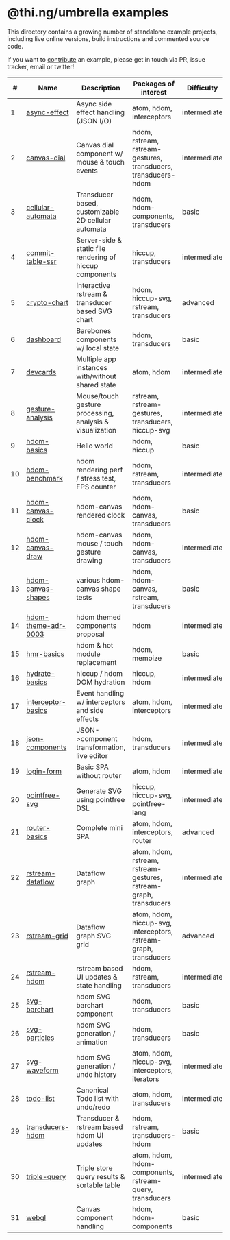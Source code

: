 # @thi.ng/umbrella examples

This directory contains a growing number of standalone example projects, including live online versions, build instructions and commented source code.

If you want to [contribute](../CONTRIBUTING.md) an example, please get in touch via PR, issue tracker, email or twitter!

| #  | Name                                         | Description                                              | Packages of interest                                              | Difficulty   |
|----|----------------------------------------------|----------------------------------------------------------|-------------------------------------------------------------------|--------------|
| 1  | [async-effect](./async-effect)               | Async side effect handling (JSON I/O)                    | atom, hdom, interceptors                                          | intermediate |
| 2  | [canvas-dial](./canvas-dial)                 | Canvas dial component w/ mouse & touch events            | hdom, rstream, rstream-gestures, transducers, transducers-hdom    | intermediate |
| 3  | [cellular-automata](./cellular-automata)     | Transducer based, customizable 2D cellular automata      | hdom, hdom-components, transducers                                | basic        |
| 4  | [commit-table-ssr](./commit-table-ssr)       | Server-side & static file rendering of hiccup components | hiccup, transducers                                               | intermediate |
| 5  | [crypto-chart](./crypto-chart)               | Interactive rstream & transducer based SVG chart         | hdom, hiccup-svg, rstream, transducers                            | advanced     |
| 6  | [dashboard](./dashboard)                     | Barebones components w/ local state                      | hdom, transducers                                                 | basic        |
| 7  | [devcards](./devcards)                       | Multiple app instances with/without shared state         | atom, hdom                                                        | intermediate |
| 8  | [gesture-analysis](./gesture-analysis)       | Mouse/touch gesture processing, analysis & visualization | rstream, rstream-gestures, transducers, hiccup-svg                | intermediate |
| 9  | [hdom-basics](./hdom-basics)                 | Hello world                                              | hdom, hiccup                                                      | basic        |
| 10 | [hdom-benchmark](./hdom-benchmark)           | hdom rendering perf / stress test, FPS counter           | hdom, rstream, transducers                                        | intermediate |
| 11 | [hdom-canvas-clock](./hdom-canvas-clock)     | hdom-canvas rendered clock                               | hdom, hdom-canvas, transducers                                    | basic        |
| 12 | [hdom-canvas-draw](./hdom-canvas-draw)       | hdom-canvas mouse / touch gesture drawing                | hdom, hdom-canvas, transducers                                    | intermediate |
| 13 | [hdom-canvas-shapes](./hdom-canvas-shapes)   | various hdom-canvas shape tests                          | hdom, hdom-canvas, rstream, transducers                           | basic        |
| 14 | [hdom-theme-adr-0003](./hdom-theme-adr-0003) | hdom themed components proposal                          | hdom                                                              | intermediate |
| 15 | [hmr-basics](./hmr-basics)                   | hdom & hot module replacement                            | hdom, memoize                                                     | basic        |
| 16 | [hydrate-basics](./hydrate-basics)           | hiccup / hdom DOM hydration                              | hiccup, hdom                                                      | intermediate |
| 17 | [interceptor-basics](./interceptor-basics)   | Event handling w/ interceptors and side effects          | atom, hdom, interceptors                                          | intermediate |
| 18 | [json-components](./json-components)         | JSON->component transformation, live editor              | hdom, transducers                                                 | intermediate |
| 19 | [login-form](./login-form)                   | Basic SPA without router                                 | atom, hdom                                                        | intermediate |
| 20 | [pointfree-svg](./pointfree-svg)             | Generate SVG using pointfree DSL                         | hiccup, hiccup-svg, pointfree-lang                                | intermediate |
| 21 | [router-basics](./router-basics)             | Complete mini SPA                                        | atom, hdom, interceptors, router                                  | advanced     |
| 22 | [rstream-dataflow](./rstream-dataflow)       | Dataflow graph                                           | atom, hdom, rstream, rstream-gestures, rstream-graph, transducers | intermediate |
| 23 | [rstream-grid](./rstream-grid)               | Dataflow graph SVG grid                                  | atom, hdom, hiccup-svg, interceptors, rstream-graph, transducers  | advanced     |
| 24 | [rstream-hdom](./rstream-hdom)               | rstream based UI updates & state handling                | hdom, rstream, transducers                                        | intermediate |
| 25 | [svg-barchart](./svg-barchart)               | hdom SVG barchart component                              | hdom, transducers                                                 | basic        |
| 26 | [svg-particles](./svg-particles)             | hdom SVG generation / animation                          | hdom, transducers                                                 | basic        |
| 27 | [svg-waveform](./svg-waveform)               | hdom SVG generation / undo history                       | atom, hdom, hiccup-svg, interceptors, iterators                   | intermediate |
| 28 | [todo-list](./todo-list)                     | Canonical Todo list with undo/redo                       | atom, hdom, transducers                                           | intermediate |
| 29 | [transducers-hdom](./transducers-hdom)       | Transducer & rstream based hdom UI updates               | hdom, rstream, transducers-hdom                                   | basic        |
| 30 | [triple-query](./triple-query)               | Triple store query results & sortable table              | atom, hdom, hdom-components, rstream-query, transducers           | intermediate |
| 31 | [webgl](./webgl)                             | Canvas component handling                                | hdom, hdom-components                                             | basic        |
